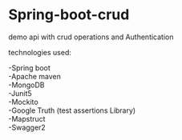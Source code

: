 # Spring-boot-crud
demo api with crud operations and Authentication

technologies used:

-Spring boot<br>
-Apache maven<br>
-MongoDB<br>
-Junit5<br>
-Mockito<br>
-Google Truth (test assertions Library) <br>
-Mapstruct<br>
-Swagger2<br>
